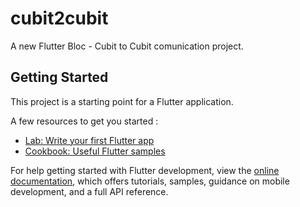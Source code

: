 # cubit2cubit

A new Flutter Bloc - Cubit to Cubit comunication project.

## Getting Started

This project is a starting point for a Flutter application.

A few resources to get you started :

- [Lab: Write your first Flutter app](https://docs.flutter.dev/get-started/codelab)
- [Cookbook: Useful Flutter samples](https://docs.flutter.dev/cookbook)

For help getting started with Flutter development, view the
[online documentation](https://docs.flutter.dev/), which offers tutorials,
samples, guidance on mobile development, and a full API reference.
